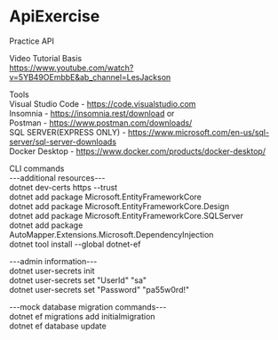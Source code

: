 # ApiExercise
Practice API<br />

Video Tutorial Basis<br />
  https://www.youtube.com/watch?v=5YB49OEmbbE&ab_channel=LesJackson<br />
  
Tools<br />
  Visual Studio Code - https://code.visualstudio.com<br />
  Insomnia - https://insomnia.rest/download or <br />
  Postman - https://www.postman.com/downloads/<br />
  SQL SERVER(EXPRESS ONLY) - https://www.microsoft.com/en-us/sql-server/sql-server-downloads<br />
  Docker Desktop - https://www.docker.com/products/docker-desktop/<br />

CLI commands<br />
  ---additional resources---<br />
  dotnet dev-certs https --trust<br />
  dotnet add package Microsoft.EntityFrameworkCore<br />
  dotnet add package Microsoft.EntityFrameworkCore.Design<br />
  dotnet add package Microsoft.EntityFrameworkCore.SQLServer<br />
  dotnet add package AutoMapper.Extensions.Microsoft.DependencyInjection<br />
  dotnet tool install --global dotnet-ef<br />

  ---admin information---<br />
  dotnet user-secrets init<br />
  dotnet user-secrets set "UserId" "sa"<br />
  dotnet user-secrets set "Password" "pa55w0rd!"<br />

  ---mock database migration commands---<br />
  dotnet ef migrations add initialmigration<br />
  dotnet ef database update<br />
